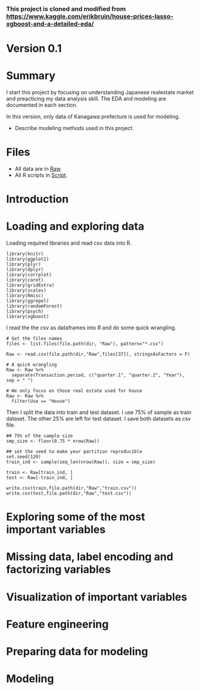 ### This project is cloned and modified from https://www.kaggle.com/erikbruin/house-prices-lasso-xgboost-and-a-detailed-eda/

# Version 0.1
# Summary
I start this project by focusing on understanding Japanese realestate market and preacticing my data analysis skill. The EDA and modeling are documented in each section.

In this version, only data of Kanagawa prefecture is used for modeling.  

* Describe modeling methods used in this project.

# Files
* All data are in [Raw](Raw/).
* All R scripts in [Script](Script/).

# Introduction
# Loading and exploring data
Loading required libraries and read csv data into R.

```{r, message=FALSE, warning=FALSE}
library(knitr)
library(ggplot2)
library(plyr)
library(dplyr)
library(corrplot)
library(caret)
library(gridExtra)
library(scales)
library(Rmisc)
library(ggrepel)
library(randomForest)
library(psych)
library(xgboost)
```

I read the the csv as dataframes into R and do some quick wrangling.

```{r}
# Get the files names
files <- list.files(file.path(dir, "Raw"), pattern="*.csv")

Raw <- read.csv(file.path(dir,"Raw",files[37]), stringsAsFactors = F)

# A quick wrangling
Raw <- Raw %>%
  separate(Transaction.period, c("quarter.1", "quarter.2", "Year"), sep = " ")

# We only focus on those real estate used for house
Raw <- Raw %>% 
  filter(Use == "House")
```

Then I split the data into train and test dataset. I use 75% of sample as train dataset. The other 25% are left for test dataset. I save both datasets as csv file.

```{r}
## 75% of the sample size
smp_size <- floor(0.75 * nrow(Raw))

## set the seed to make your partition reproducible
set.seed(120)
train_ind <- sample(seq_len(nrow(Raw)), size = smp_size)

train <- Raw[train_ind, ]
test <- Raw[-train_ind, ]

write.csv(train,file.path(dir,"Raw","train.csv"))
write.csv(test,file.path(dir,"Raw","test.csv"))
```

# Exploring some of the most important variables
# Missing data, label encoding and factorizing variables
# Visualization of important variables
# Feature engineering
# Preparing data for modeling
# Modeling